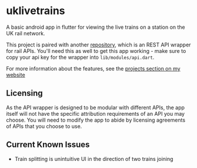 # uklivetrains

A basic android app in flutter for viewing the live trains on a station on the UK rail network.

This project is paired with another [repository](https://github.com/infinitelyjames/LiveTrainsAPI_Public), which is an REST API wrapper for rail APIs. You'll need this as well to get this app working - make sure to copy your api key for the wrapper into `lib/modules/api.dart`.

For more information about the features, see the [projects section on my website](https://infinitydev.org.uk/)

## Licensing

As the API wrapper is designed to be modular with different APIs, the app itself will not have the specific attribution requirements of an API you may choose. You will need to modify the app to abide by licensing agreements of APIs that you choose to use. 


## Current Known Issues

- Train splitting is unintuitive UI in the direction of two trains joining
